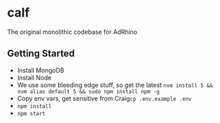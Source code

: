 # calf

The original monolithic codebase for AdRhino

## Getting Started

* Install MongoDB
* Install Node
* We use some bleeding edge stuff, so get the latest `nvm install 5 && nvm alias default 5 && sudo npm install npm -g`
* Copy env vars, get sensitive from Craig`cp .env.example .env`
* `npm install`
* `npm start`
